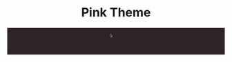 <h1 align="center">Pink Theme</h1>
<img src="https://raw.githubusercontent.com/horberlan/Teleport-theme/main/Teleport-theme-Pink/pink-ex.gif">

